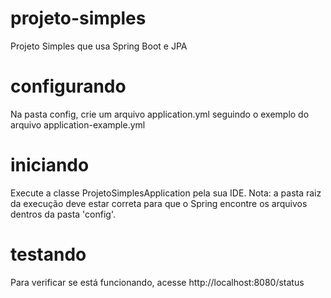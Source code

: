 # projeto-simples
Projeto Simples que usa Spring Boot e JPA

# configurando
Na pasta config, crie um arquivo application.yml seguindo o exemplo do arquivo application-example.yml

# iniciando
Execute a classe ProjetoSimplesApplication pela sua IDE. Nota: a pasta raiz da execução deve estar correta para que o
Spring encontre os arquivos dentros da pasta 'config'.

# testando
Para verificar se está funcionando, acesse http://localhost:8080/status
